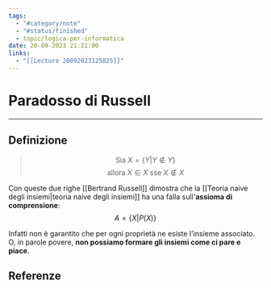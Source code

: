 ```yaml
---
tags:
  - "#category/note"
  - "#status/finished"
  - topic/logica-per-informatica
date: 20-09-2023 21:21:00
links:
  - "[[Lecture 20092023125825]]"
---
```

# Paradosso di Russell
---
## Definizione
> $$\text{Sia } X = \{Y | Y \notin Y\}$$$$\text{allora } X \in X \text{ sse } X \notin X$$

Con queste due righe [[Bertrand Russell]] dimostra che la [[Teoria naive degli insiemi|teoria naive degli insiemi]] ha una falla sull'**assioma di comprensione**:
$$A=\{X|P(X)\}$$

Infatti non è garantito che per ogni proprietà ne esiste l'insieme associato. O, in parole povere, **non possiamo formare gli insiemi come ci pare e piace**.

## Referenze